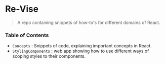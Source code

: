 # Re-Vise

> A repo containing snippets of how-to's for different domains of React.

### Table of Contents

* `Concepts` : Snippets of code, explaining important concepts in React.
* `StylingComponents` : web app showing how to use different ways of scoping styles to their components.
